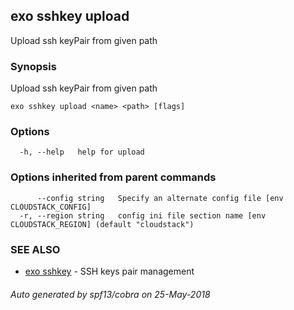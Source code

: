## exo sshkey upload

Upload ssh keyPair from given path

### Synopsis

Upload ssh keyPair from given path

```
exo sshkey upload <name> <path> [flags]
```

### Options

```
  -h, --help   help for upload
```

### Options inherited from parent commands

```
      --config string   Specify an alternate config file [env CLOUDSTACK_CONFIG]
  -r, --region string   config ini file section name [env CLOUDSTACK_REGION] (default "cloudstack")
```

### SEE ALSO

* [exo sshkey](exo_sshkey.md)	 - SSH keys pair management

###### Auto generated by spf13/cobra on 25-May-2018
